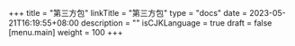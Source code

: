 +++
title = "第三方包"
linkTitle = "第三方包"
type = "docs"
date = 2023-05-21T16:19:55+08:00
description = ""
isCJKLanguage = true
draft = false
[menu.main]
    weight = 100
+++